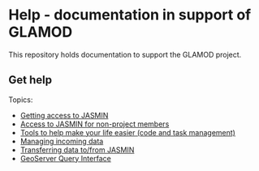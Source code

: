 # Help - documentation in support of GLAMOD
This repository holds documentation to support the GLAMOD project. 

## Get help

Topics:
 - [Getting access to JASMIN](getting-access-to-jasmin.md)
 - [Access to JASMIN for non-project members](jasmin-for-non-project-members.md)
 - [Tools to help make your life easier (code and task management)](tools.md)
 - [Managing incoming data](managing-incoming-data.md)
 - [Transferring data to/from JASMIN](transfering-data-to-from-jasmin.md)
 - [GeoServer Query Interface](query-interface.md)
